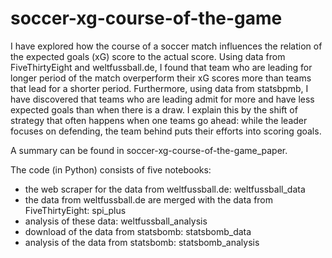 # soccer-xg-course-of-the-game

I have explored how the course of a soccer match influences the relation of the expected goals (xG) score to the actual score. Using data from FiveThirtyEight and weltfussball.de, I found that team who are leading for longer period of the match overperform their xG scores more than teams that lead for a shorter period. Furthermore, using data from statsbpmb, I have  discovered that teams who are leading admit for more and have less expected goals than when there is a draw. I explain this by the shift of strategy that often happens when one teams go ahead: while the leader focuses on defending, the team behind puts their efforts into scoring goals.

A summary can be found in soccer-xg-course-of-the-game_paper.

The code (in Python) consists of five notebooks:
- the web scraper for the data from weltfussball.de: weltfussball_data
- the data from weltfussball.de are merged with the data from FiveThirtyEight: spi_plus
- analysis of these data: weltfussball_analysis
- download of the data from statsbomb: statsbomb_data
- analysis of the data from statsbomb: statsbomb_analysis
